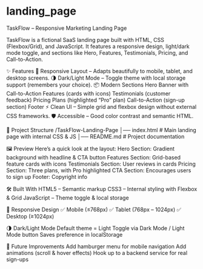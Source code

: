 # landing_page
TaskFlow – Responsive Marketing Landing Page

TaskFlow is a fictional SaaS landing page built with HTML, CSS (Flexbox/Grid), and JavaScript.
It features a responsive design, light/dark mode toggle, and sections like Hero, Features, Testimonials, Pricing, and Call-to-Action.

✨ Features
🎨 Responsive Layout – Adapts beautifully to mobile, tablet, and desktop screens.
🌗 Dark/Light Mode – Toggle theme with local storage support (remembers your choice).
📦 Modern Sections
Hero Banner with Call-to-Action
Features (cards with icons)
Testimonials (customer feedback)
Pricing Plans (highlighted “Pro” plan)
Call-to-Action (sign-up section)
Footer
⚡ Clean UI – Simple grid and flexbox design without external CSS frameworks.
🛡️ Accessible – Good color contrast and semantic HTML.

📂 Project Structure
/TaskFlow-Landing-Page
│── index.html   # Main landing page with internal CSS & JS
│── README.md    # Project documentation

🖼️ Preview
Here’s a quick look at the layout:
Hero Section: Gradient background with headline & CTA button
Features Section: Grid-based feature cards with icons
Testimonials Section: User reviews in cards
Pricing Section: Three plans, with Pro highlighted
CTA Section: Encourages users to sign up
Footer: Copyright info

🛠️ Built With
HTML5 – Semantic markup
CSS3 – Internal styling with Flexbox & Grid
JavaScript – Theme toggle & local storage

📱 Responsive Design
✅ Mobile (≤768px)
✅ Tablet (768px – 1024px)
✅ Desktop (≥1024px)

🌗 Dark/Light Mode
Default theme = Light
Toggle via Dark Mode / Light Mode button
Saves preference in localStorage

📌 Future Improvements
Add hamburger menu for mobile navigation
Add animations (scroll & hover effects)
Hook up to a backend service for real sign-ups

